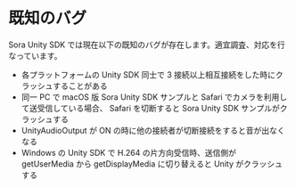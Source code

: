 # 既知のバグ

Sora Unity SDK では現在以下の既知のバグが存在します。適宜調査、対応を行なっています。

- 各プラットフォームの Unity SDK 同士で 3 接続以上相互接続をした時にクラッシュすることがある
- 同一 PC で macOS 版 Sora Unity SDK サンプルと Safari でカメラを利用して送受信している場合、 Safari を切断すると Sora Unity SDK サンプルがクラッシュする
- UnityAudioOutput が ON の時に他の接続者が切断接続をすると音が出なくなる
- Windows の Unity SDK で H.264 の片方向受信時、送信側が getUserMedia から getDisplayMedia に切り替えると Unity がクラッシュする
